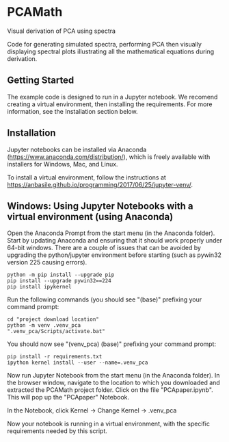 # PCAMath
Visual derivation of PCA using spectra

Code for generating simulated spectra, performing PCA then visually displaying spectral plots illustrating all the mathematical equations during derivation.


## Getting Started

The example code is designed to run in a Jupyter notebook. We recomend creating a virtual environment, then installing the requirements. For more information, see the Installation section below.



## Installation

Jupyter notebooks can be installed via Anaconda (https://www.anaconda.com/distribution/), which is freely available with installers for Windows, Mac, and Linux.

To install a virtual environment, follow the instructions at https://anbasile.github.io/programming/2017/06/25/jupyter-venv/.


## Windows: Using Jupyter Notebooks with a virtual environment (using Anaconda)

Open the Anaconda Prompt from the start menu (in the Anaconda folder). Start by updating Anaconda and ensuring that it should work properly under 64-bit windows. There are a couple of issues that can be avoided by upgrading the python/jupyter environment before starting (such as pywin32 version 225 causing errors).

	python -m pip install --upgrade pip
	pip install --upgrade pywin32==224
	pip install ipykernel

Run the following commands (you should see "(base)"  prefixing your command prompt:

	cd "project download location"
	python -m venv .venv_pca
	".venv_pca/Scripts/activate.bat"

You should now see "(venv_pca) (base)"  prefixing your command prompt:

	pip install -r requirements.txt
	ipython kernel install --user --name=.venv_pca

Now run Jupyter Notebook from the start menu (in the Anaconda folder). In the browser window, navigate to the location to which you downloaded and extracted the PCAMath project folder. Click on the file "PCApaper.ipynb". This will pop up the "PCApaper" Notebook.

In the Notebook, click Kernel -> Change Kernel -> .venv_pca

Now your notebook is running in a virtual environment, with the specific requirements needed by this script.
